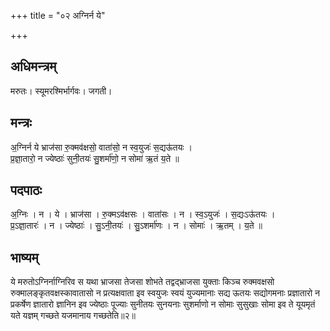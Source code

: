 +++
title = "०२ अग्निर्न ये"

+++
## अधिमन्त्रम्
मरुतः। स्यूमरश्मिर्भार्गवः। जगती।

## मन्त्रः
अ॒ग्निर्न ये भ्राज॑सा रु॒क्मव॑क्षसो॒ वाता॑सो॒ न स्व॒युजः॑ स॒द्यऊ॑तयः ।  
प्र॒ज्ञा॒तारो॒ न ज्येष्ठाः॑ सुनी॒तयः॑ सु॒शर्मा॑णो॒ न सोमा॑ ऋ॒तं य॒ते ॥

## पदपाठः
अ॒ग्निः । न । ये । भ्राज॑सा । रु॒क्मऽव॑क्षसः । वाता॑सः । न । स्व॒ऽयुजः॑ । स॒द्यःऽऊ॑तयः ।  
प्र॒ऽज्ञा॒तारः॑ । न । ज्येष्ठाः॑ । सु॒ऽनी॒तयः॑ । सु॒ऽशर्मा॑णः । न । सोमाः॑ । ऋ॒तम् । य॒ते ॥

## भाष्यम्
ये मरुतोऽग्निर्नाग्निरिव स यथा भ्राजसा तेजसा शोभते तद्वद्भ्राजसा युक्ताः किञ्च रुक्मवक्षसो रुक्मालङ्कृतवक्षस्कावातासो न प्रत्यक्षवाता इव स्वयुजः स्वयं युज्यमानाः सद्य ऊतयः सद्योगमनाः प्रज्ञातारो न प्रकर्षेण ज्ञातारो ज्ञानिन इव ज्येष्ठाः पूज्याः सुनीतयः सुनयनाः सुशर्माणो न सोमाः सुसुखाः सोमा इव ते यूयमृतं यते यज्ञम् गच्छते यजमानाय गच्छतेति॥२॥